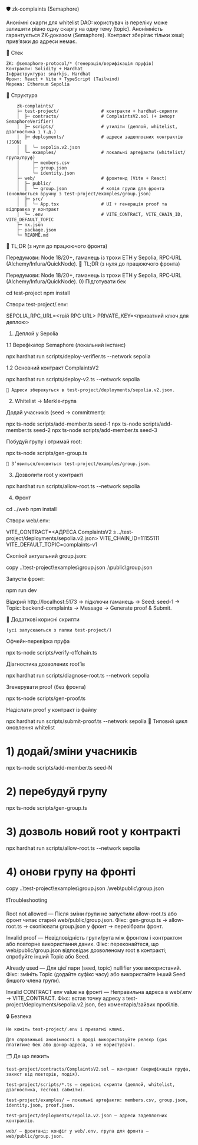 🛡️ zk‑complaints (Semaphore)

Анонімні скарги для whitelist DAO: користувач із переліку може залишити рівно одну скаргу на одну тему (topic). Анонімність гарантується ZK‑доказом (Semaphore). Контракт зберігає тільки хеші; прив’язки до адреси немає.

🧰 Стек

    ZK: @semaphore-protocol/* (генерація/верифікація пруфів)
    Контракти: Solidity + Hardhat
    Інфраструктура: snarkjs, Hardhat
    Фронт: React + Vite + TypeScript (Tailwind)
    Мережа: Ethereum Sepolia

📁 Структура

```
    zk-complaints/
    ├─ test-project/                # контракти + hardhat-скрипти
    │  ├─ contracts/                # ComplaintsV2.sol (+ імпорт SemaphoreVerifier)
    │  ├─ scripts/                  # утиліти (деплой, whitelist, діагностика і т.д.)
    │  ├─ deployments/              # адреси задеплоєних контрактів (JSON)
    │  │  └─ sepolia.v2.json
    │  └─ examples/                 # локальні артефакти (whitelist/група/пруф)
    │     ├─ members.csv
    │     ├─ group.json
    │     └─ identity.json
    ├─ web/                         # фронтенд (Vite + React)
    │  ├─ public/
    │  │  └─ group.json             # копія групи для фронта (оновлюється вручну з test-project/examples/group.json)
    │  ├─ src/
    │  │  └─ App.tsx                # UI + генерація proof та відправка у контракт
    │  └─ .env                      # VITE_CONTRACT, VITE_CHAIN_ID, VITE_DEFAULT_TOPIC
    ├─ nx.json
    ├─ package.json
    └─ README.md
```

🚀 TL;DR (з нуля до працюючого фронта)

Передумови: Node 18/20+, гаманець із трохи ETH у Sepolia, RPC‑URL (Alchemy/Infura/QuickNode).
🚀 TL;DR (з нуля до працюючого фронта)

Передумови: Node 18/20+, гаманець із трохи ETH у Sepolia, RPC‑URL (Alchemy/Infura/QuickNode).
0) Підготувати бек

cd test-project
npm install

Створи test-project/.env:

SEPOLIA_RPC_URL=<твій RPC URL>
PRIVATE_KEY=<приватний ключ для деплою>

1) Деплой у Sepolia

1.1 Верефікатор Semaphore (локальний інстанс)

npx hardhat run scripts/deploy-verifier.ts --network sepolia

1.2 Основний контракт ComplaintsV2

npx hardhat run scripts/deploy-v2.ts --network sepolia

    📄 Адреси збережуться в test-project/deployments/sepolia.v2.json.

2) Whitelist → Merkle‑група

Додай учасників (seed → commitment):

npx ts-node scripts/add-member.ts seed-1
npx ts-node scripts/add-member.ts seed-2
npx ts-node scripts/add-member.ts seed-3

Побудуй групу і отримай root:

npx ts-node scripts/gen-group.ts

    📄 З’явиться/оновиться test-project/examples/group.json.

3) Дозволити root у контракті

npx hardhat run scripts/allow-root.ts --network sepolia

4) Фронт

cd ../web
npm install

Створи web/.env:

VITE_CONTRACT=<АДРЕСА ComplaintsV2 з ../test-project/deployments/sepolia.v2.json>
VITE_CHAIN_ID=11155111
VITE_DEFAULT_TOPIC=complaints-v1

Скопіюй актуальний group.json:

copy ..\test-project\examples\group.json .\public\group.json

Запусти фронт:

npm run dev

Відкрий http://localhost:5173 → підключи гаманець → Seed: seed-1 → Topic: backend-complaints → Message → Generate proof & Submit.

🧪 Додаткові корисні скрипти

    (усі запускаються з папки test-project/)

Офчейн‑перевірка пруфа

npx ts-node scripts/verify-offchain.ts

Діагностика дозволених root’ів

npx hardhat run scripts/diagnose-root.ts --network sepolia

Згенерувати proof (без фронта)

npx ts-node scripts/gen-proof.ts

Надіслати proof у контракт із файлу

npx hardhat run scripts/submit-proof.ts --network sepolia
🔁 Типовий цикл оновлення whitelist

# 1) додай/зміни учасників
npx ts-node scripts/add-member.ts seed-N

# 2) перебудуй групу
npx ts-node scripts/gen-group.ts

# 3) дозволь новий root у контракті
npx hardhat run scripts/allow-root.ts --network sepolia

# 4) онови групу на фронті
copy ..\test-project\examples\group.json .\web\public\group.json

❗️Troubleshooting

Root not allowed
— Після зміни групи не запустили allow-root.ts або фронт читає старий web/public/group.json.
Фікс: gen-group.ts → allow-root.ts → скопіювати group.json у фронт → перезібрати фронт.

Invalid proof
— Невідповідність групи/рута між фронтом і контрактом або повторне використання даних.
Фікс: переконайтеся, що web/public/group.json відповідає дозволеному root в контракті; спробуйте інший Topic або Seed.

Already used
— Для цієї пари (seed, topic) nullifier уже використаний.
Фікс: змініть Topic (додайте суфікс часу) або використайте інший Seed (іншого члена групи).

Invalid CONTRACT env value на фронті
— Неправильна адреса в web/.env → VITE_CONTRACT.
Фікс: встав точну адресу з test-project/deployments/sepolia.v2.json, без коментарів/зайвих пробілів.

🔒 Безпека

    Не коміть test-project/.env і приватні ключі.

    Для справжньої анонімності в проді використовуйте релєєр (gas платитиме бек або донор‑адреса, а не користувач).

🗂️ Де що лежить

    test-project/contracts/ComplaintsV2.sol — контракт (верифікація пруфа, захист від повторів, подія).

    test-project/scripts/*.ts — сервісні скрипти (деплой, whitelist, діагностика, тестові сабміти).

    test-project/examples/ — локальні артефакти: members.csv, group.json, identity.json, proof.json.

    test-project/deployments/sepolia.v2.json — адреси задеплоєних контрактів.

    web/ — фронтанд; конфіг у web/.env, група для фронта — web/public/group.json.
